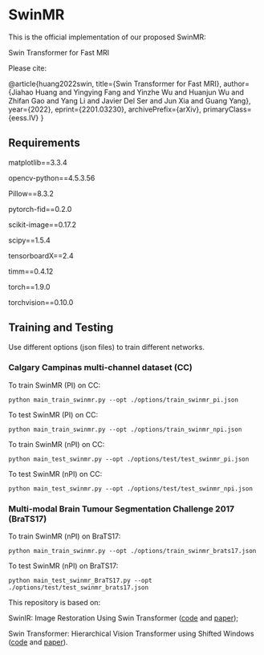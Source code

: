 # SwinMR 

This is the official implementation of our proposed SwinMR:

Swin Transformer for Fast MRI

Please cite:

@article{huang2022swin,
      title={Swin Transformer for Fast MRI}, 
      author={Jiahao Huang and Yingying Fang and Yinzhe Wu and Huanjun Wu and Zhifan Gao and Yang Li and Javier Del Ser and Jun Xia and Guang Yang},
      year={2022},
      eprint={2201.03230},
      archivePrefix={arXiv},
      primaryClass={eess.IV}
}


## Requirements

matplotlib==3.3.4

opencv-python==4.5.3.56

Pillow==8.3.2

pytorch-fid==0.2.0

scikit-image==0.17.2

scipy==1.5.4

tensorboardX==2.4

timm==0.4.12

torch==1.9.0

torchvision==0.10.0

## Training and Testing
Use different options (json files) to train different networks.

### Calgary Campinas multi-channel dataset (CC) 

To train SwinMR (PI) on CC:

`python main_train_swinmr.py --opt ./options/train_swinmr_pi.json`

To test SwinMR (PI) on CC:

`python main_train_swinmr.py --opt ./options/train_swinmr_npi.json`

To train SwinMR (nPI) on CC:

`python main_test_swinmr.py --opt ./options/test/test_swinmr_pi.json`

To test SwinMR (nPI) on CC:

`python main_test_swinmr.py --opt ./options/test/test_swinmr_npi.json`

### Multi-modal Brain Tumour Segmentation Challenge 2017 (BraTS17)

To train SwinMR (nPI) on BraTS17:

`python main_train_swinmr.py --opt ./options/train_swinmr_brats17.json`

To test SwinMR (nPI) on BraTS17:

`python main_test_swinmr_BraTS17.py --opt ./options/test/test_swinmr_brats17.json`



This repository is based on:

SwinIR: Image Restoration Using Swin Transformer ([code](https://github.com/JingyunLiang/SwinIR) and 
[paper](https://arxiv.org/abs/2108.10257));

Swin Transformer: Hierarchical Vision Transformer using Shifted Windows
([code](https://github.com/microsoft/Swin-Transformer) and [paper](https://arxiv.org/abs/2103.14030)).
